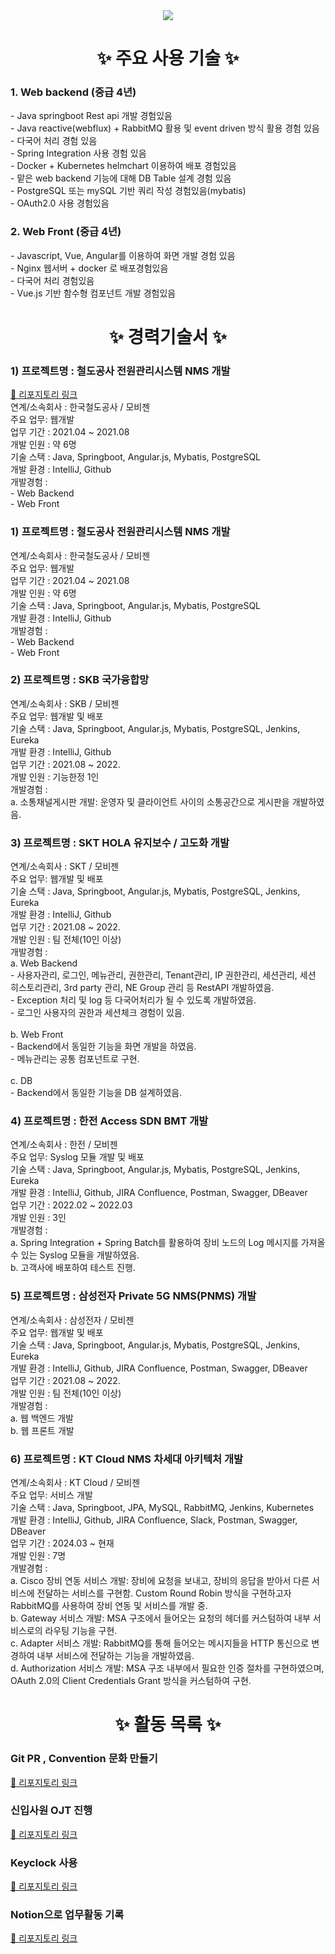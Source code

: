 <!--타이틀 부분-->
<div align="center">
<!--   <img src="https://github.com/oka1313/oka1313/assets/101691440/92118a53-c5b6-40bc-b130-bf8c398d7b51" /> -->
  <img src="https://capsule-render.vercel.app/api?type=Waving&color=auto&height=300&section=header&text=JuYeong's%20Github&fontSize=90" />
</div>

<h1 align="center">✨ 주요 사용 기술 ✨</h1>
<div>
   <h3> 1. Web backend (중급 4년)</h3>
  <div>
    - Java springboot Rest api 개발 경험있음<br>
    - Java reactive(webflux) + RabbitMQ 활용 및 event driven 방식 활용 경험 있음<br>
    - 다국어 처리 경험 있음<br>
    - Spring Integration 사용 경험 있음<br>
    - Docker + Kubernetes helmchart 이용하여 배포 경험있음<br>
    - 맡은 web backend 기능에 대해 DB Table 설계 경험 있음<br>
    - PostgreSQL 또는 mySQL 기반 쿼리 작성 경험있음(mybatis)<br>
    - OAuth2.0 사용 경험있음<br>
  </div>
</div>
<div>
   <h3> 2. Web Front (중급 4년)</h3>
  <div>
    - Javascript, Vue, Angular를 이용하여 화면 개발 경험 있음<br>
    -  Nginx 웹서버 + docker 로 배포경험있음<br>
    - 다국어 처리 경험있음<br>
    - Vue.js 기반 함수형 컴포넌트 개발 경험있음<br>
  </div>
</div>


<!--내용 부분-->
<h1 align="center">✨ 경력기술서 ✨</h1>
<div>
  <h3 > 1) 프로젝트명 : 철도공사 전원관리시스템 NMS 개발 </h3>
   <a href="https://github.com/your-repo-link">📁 리포지토리 링크</a>
  <div>
    연계/소속회사 : 한국철도공사 / 모비젠<br>
    주요 업무: 웹개발<br>
    업무 기간 : 2021.04 ~ 2021.08<br>
    개발 인원 : 약 6명<br>
    기술 스택 : Java, Springboot, Angular.js, Mybatis, PostgreSQL<br>
    개발 환경 : IntelliJ, Github<br>
    개발경험 :<br>
    - Web Backend<br>
    - Web Front<br>
  </div>
</div>


<div>
  <h3>1) 프로젝트명 : 철도공사 전원관리시스템 NMS 개발</h3>
  <div>
    연계/소속회사 : 한국철도공사 / 모비젠<br>
    주요 업무: 웹개발<br>
    업무 기간 : 2021.04 ~ 2021.08<br>
    개발 인원 : 약 6명<br>
    기술 스택 : Java, Springboot, Angular.js, Mybatis, PostgreSQL<br>
    개발 환경 : IntelliJ, Github<br>
    개발경험 :<br>
    - Web Backend<br>
    - Web Front<br>
  </div>
</div>

<div>
  <h3>2) 프로젝트명 : SKB 국가융합망</h3>
  <div>
    연계/소속회사 : SKB / 모비젠<br>
    주요 업무: 웹개발 및 배포<br>
    기술 스택 : Java, Springboot, Angular.js, Mybatis, PostgreSQL, Jenkins, Eureka<br>
    개발 환경 : IntelliJ, Github<br>
    업무 기간 : 2021.08 ~ 2022.<br>
    개발 인원 : 기능한정 1인<br>
    개발경험 :<br>
    a. 소통채널게시판 개발: 운영자 및 클라이언트 사이의 소통공간으로 게시판을 개발하였음.<br>
  </div>
</div>

<div>
  <h3>3) 프로젝트명 : SKT HOLA 유지보수 / 고도화 개발</h3>
  <div>
    연계/소속회사 : SKT / 모비젠<br>
    주요 업무: 웹개발 및 배포<br>
    기술 스택 : Java, Springboot, Angular.js, Mybatis, PostgreSQL, Jenkins, Eureka<br>
    개발 환경 : IntelliJ, Github<br>
    업무 기간 : 2021.08 ~ 2022.<br>
    개발 인원 : 팀 전체(10인 이상)<br>
    개발경험 :<br>
      a. Web Backend <br>
      - 사용자관리, 로그인, 메뉴관리, 권한관리, Tenant관리, IP 권한관리, 세션관리, 세션 히스토리관리, 3rd party 관리, NE Group 관리 등 RestAPI 개발하였음.<br>
      - Exception 처리 및 log 등 다국어처리가 될 수 있도록 개발하였음.<br>
      - 로그인 사용자의 권한과 세션체크 경험이 있음.<br><br>
      b. Web Front<br>
      - Backend에서 동일한 기능을 화면 개발을 하였음.<br>
      - 메뉴관리는 공통 컴포넌트로 구현.<br><br>
      c. DB<br>
      - Backend에서 동일한 기능을 DB 설계하였음.<br>
  </div>
</div>

<div>
  <h3>4) 프로젝트명 : 한전 Access SDN BMT 개발</h3>
  <div>
    연계/소속회사 : 한전 / 모비젠<br>
    주요 업무: Syslog 모듈 개발 및 배포<br>
    기술 스택 : Java, Springboot, Angular.js, Mybatis, PostgreSQL, Jenkins, Eureka<br>
    개발 환경 : IntelliJ, Github, JIRA Confluence, Postman, Swagger, DBeaver<br>
    업무 기간 : 2022.02 ~ 2022.03<br>
    개발 인원 : 3인<br>
    개발경험 :<br>
      a. Spring Integration + Spring Batch를 활용하여 장비 노드의 Log 메시지를 가져올 수 있는 Syslog 모듈을 개발하였음.<br>
      b. 고객사에 배포하여 테스트 진행.<br>
  </div>
</div>

<div>
  <h3>5) 프로젝트명 : 삼성전자 Private 5G NMS(PNMS) 개발</h3>
  <div>
    연계/소속회사 : 삼성전자 / 모비젠<br>
    주요 업무: 웹개발 및 배포<br>
    기술 스택 : Java, Springboot, Angular.js, Mybatis, PostgreSQL, Jenkins, Eureka<br>
    개발 환경 : IntelliJ, Github, JIRA Confluence, Postman, Swagger, DBeaver<br>
    업무 기간 : 2021.08 ~ 2022.<br>
    개발 인원 : 팀 전체(10인 이상)<br>
    개발경험 :<br>
      a. 웹 백엔드 개발<br>
      b. 웹 프론트 개발<br>
  </div>
</div>

<div>
  <h3>6) 프로젝트명 : KT Cloud NMS 차세대 아키텍처 개발</h3>
  <div>
    연계/소속회사 : KT Cloud / 모비젠<br>
    주요 업무: 서비스 개발<br>
    기술 스택 : Java, Springboot, JPA, MySQL, RabbitMQ, Jenkins, Kubernetes<br>
    개발 환경 : IntelliJ, Github, JIRA Confluence, Slack, Postman, Swagger, DBeaver<br>
    업무 기간 : 2024.03 ~ 현재<br>
    개발 인원 : 7명<br>
    개발경험 :<br>
      a. Cisco 장비 연동 서비스 개발: 장비에 요청을 보내고, 장비의 응답을 받아서 다른 서비스에 전달하는 서비스를 구현함. Custom Round Robin 방식을 구현하고자 RabbitMQ를 사용하여 장비 연동 및 서비스를 개발 중.<br>
      b. Gateway 서비스 개발: MSA 구조에서 들어오는 요청의 헤더를 커스텀하여 내부 서비스로의 라우팅 기능을 구현.<br>
      c. Adapter 서비스 개발: RabbitMQ를 통해 들어오는 메시지들을 HTTP 통신으로 변경하여 내부 서비스에 전달하는 기능을 개발하였음.<br>
      d. Authorization 서비스 개발: MSA 구조 내부에서 필요한 인증 절차를 구현하였으며, OAuth 2.0의 Client Credentials Grant 방식을 커스텀하여 구현.<br>
  </div>
</div>

<h1 align="center">✨ 활동 목록 ✨</h1>
<div>
  <h3 > Git PR , Convention 문화 만들기 </h3>
   <a href="https://github.com/your-repo-link">📁 리포지토리 링크</a>
  <div>
  </div>
</div>

<div>
  <h3 > 신입사원 OJT 진행 </h3>
   <a href="https://github.com/your-repo-link">📁 리포지토리 링크</a>
  <div>
  </div>
</div>


<div>
  <h3 > Keyclock 사용 </h3>
   <a href="https://github.com/your-repo-link">📁 리포지토리 링크</a>
  <div>
  </div>
</div>


<div>
  <h3> Notion으로 업무활동 기록 </h3>
   <a href="https://github.com/your-repo-link">📁 리포지토리 링크</a>
  <div>
  </div>
</div>

<!--   <img src="https://img.shields.io/badge/react-20232a.svg?style=for-the-badge&logo=react&logoColor=61DAFB" />&nbsp
  <img src="https://img.shields.io/badge/javascript-F7DF1E.svg?style=for-the-badge&logo=javascript&logoColor=20232a" />&nbsp
  <img src="https://img.shields.io/badge/html5-E34F26.svg?style=for-the-badge&logo=html5&logoColor=white" />&nbsp -->


